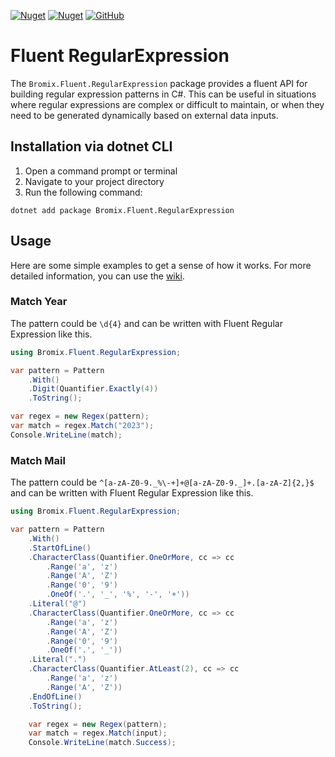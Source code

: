 [![Nuget](https://img.shields.io/nuget/v/Bromix.Fluent.RegularExpression)](https://www.nuget.org/packages/Bromix.Fluent.RegularExpression/) [![Nuget](https://img.shields.io/nuget/dt/Bromix.Fluent.RegularExpression)](https://www.nuget.org/packages/Bromix.Fluent.RegularExpression/) [![GitHub](https://img.shields.io/github/license/bromix/Bromix.Fluent.RegularExpression)](https://github.com/bromix/Bromix.Fluent.RegularExpression/blob/main/LICENSE)

# Fluent RegularExpression

The `Bromix.Fluent.RegularExpression` package provides a fluent API for building regular expression patterns in C#. This
can be useful in situations where regular expressions are complex or difficult to maintain, or when they
need to be generated dynamically based on external data inputs.

## Installation via dotnet CLI

1. Open a command prompt or terminal
2. Navigate to your project directory
3. Run the following command:

```
dotnet add package Bromix.Fluent.RegularExpression
```

## Usage

Here are some simple examples to get a sense of how it works. For more detailed information, you can use the [wiki](https://github.com/bromix/Bromix.Fluent.RegularExpression/wiki).

### Match Year

The pattern could be ```\d{4}``` and can be written with Fluent Regular Expression like this.

```csharp
using Bromix.Fluent.RegularExpression;

var pattern = Pattern
    .With()
    .Digit(Quantifier.Exactly(4))
    .ToString();

var regex = new Regex(pattern);
var match = regex.Match("2023");
Console.WriteLine(match);
```

### Match Mail

The pattern could be ```^[a-zA-Z0-9._%\-+]+@[a-zA-Z0-9._]+.[a-zA-Z]{2,}$``` and can be written with Fluent Regular
Expression like this.

```csharp
using Bromix.Fluent.RegularExpression;

var pattern = Pattern
    .With()
    .StartOfLine()
    .CharacterClass(Quantifier.OneOrMore, cc => cc
        .Range('a', 'z')
        .Range('A', 'Z')
        .Range('0', '9')
        .OneOf('.', '_', '%', '-', '+'))
    .Literal("@")
    .CharacterClass(Quantifier.OneOrMore, cc => cc
        .Range('a', 'z')
        .Range('A', 'Z')
        .Range('0', '9')
        .OneOf('.', '_'))
    .Literal(".")
    .CharacterClass(Quantifier.AtLeast(2), cc => cc
        .Range('a', 'z')
        .Range('A', 'Z'))
    .EndOfLine()
    .ToString();

    var regex = new Regex(pattern);
    var match = regex.Match(input);
    Console.WriteLine(match.Success);
```